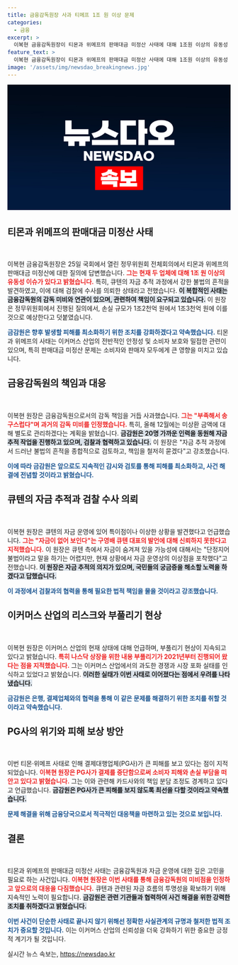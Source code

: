 ```yaml
---
title: 금융감독원장 사과 티메프 1조 원 이상 문제
categories:
  - 금융
excerpt: >
  이복현 금융감독원장이 티몬과 위메프의 판매대금 미정산 사태에 대해 1조원 이상의 유동성 문제가 있다고 밝혔습니다. 그는 강력한 불법의 흔적을 발견해 검찰 수사를 의뢰하며, 책임을 인정하고 개선 의지를 선언했습니다. 이커머스 업계의 위기, 과연 어떤 진실이 숨겨져 있을까요?
feature_text: >
  이복현 금융감독원장이 티몬과 위메프의 판매대금 미정산 사태에 대해 1조원 이상의 유동성 문제가 있다고 밝혔습니다. 그는 강력한 불법의 흔적을 발견해 검찰 수사를 의뢰하며, 책임을 인정하고 개선 의지를 선언했습니다. 이커머스 업계의 위기, 과연 어떤 진실이 숨겨져 있을까요?
image: '/assets/img/newsdao_breakingnews.jpg'
---
```


<p><img src="/assets/img/newsdao_breakingnews.jpg" alt="pcversion 속보" /></p>

<h2 data-ke-size="size26">티몬과 위메프의 판매대금 미정산 사태</h2>

<p data-ke-size="size16">&nbsp;</p>

<p>이복현 금융감독원장은 25일 국회에서 열린 정무위원회 전체회의에서 티몬과 위메프의 판매대금 미정산에 대한 질의에 답변했습니다. <b><span style="color: #ee2323;">그는 현재 두 업체에 대해 1조 원 이상의 유동성 이슈가 있다고 밝혔습니다.</span></b> 특히, 큐텐의 자금 추적 과정에서 강한 불법의 흔적을 발견하였고, 이에 대해 검찰에 수사를 의뢰한 상태라고 전했습니다. <b><span style="background-color: #21538527;">이 복합적인 사태는 금융감독원의 감독 미비와 연관이 있으며, 관련하여 책임이 요구되고 있습니다.</span></b> 이 원장은 정무위원회에서 진행된 질의에서, 손실 규모가 1조2천억 원에서 1조3천억 원에 이를 것으로 예상한다고 덧붙였습니다. </p>

<p><b><span style="color: #1a5490;">금감원은 향후 발생할 피해를 최소화하기 위한 조치를 강화하겠다고 약속했습니다.</span></b> 티몬과 위메프의 사태는 이커머스 산업의 전반적인 안정성 및 소비자 보호와 밀접한 관련이 있으며, 특히 판매대금 미정산 문제는 소비자와 판매자 모두에게 큰 영향을 미치고 있습니다.</p>

<h2 data-ke-size="size26">금융감독원의 책임과 대응</h2>

<p data-ke-size="size16">&nbsp;</p>

<p>이복현 원장은 금융감독원으로서의 감독 책임을 거듭 사과했습니다. <b><span style="color: #ee2323;">그는 "부족해서 송구스럽다"며 과거의 감독 미비를 인정했습니다.</span></b> 특히, 올해 12월에는 미상환 금액에 대해 별도로 관리하겠다는 계획을 밝혔습니다. <b><span style="background-color: #21538527;">금감원은 20명 가까운 인력을 동원해 자금 추적 작업을 진행하고 있으며, 검찰과 협력하고 있습니다.</span></b> 이 원장은 "자금 추적 과정에서 드러난 불법의 흔적을 종합적으로 검토하고, 책임을 철저히 묻겠다"고 강조했습니다. </p>

<p><b><span style="color: #1a5490;">이에 따라 금감원은 앞으로도 지속적인 감시와 검토를 통해 피해를 최소화하고, 사건 해결에 전념할 것이라고 밝혔습니다.</span></b></p>

<h2 data-ke-size="size26">큐텐의 자금 추적과 검찰 수사 의뢰</h2>

<p data-ke-size="size16">&nbsp;</p>

<p>이복현 원장은 큐텐의 자금 운영에 있어 특이점이나 이상한 상황을 발견했다고 언급했습니다. <b><span style="color: #ee2323;">그는 "자금이 없어 보인다"는 구영배 큐텐 대표의 발언에 대해 신뢰하지 못한다고 지적했습니다.</span></b> 이 원장은 큐텐 측에서 자금이 숨겨져 있을 가능성에 대해서는 "단정지어 불법이라고 말을 하기는 어렵지만, 현재 상황에서 자금 운영상의 이상점을 포착했다"고 전했습니다. <b><span style="background-color: #21538527;">이 원장은 자금 추적의 의지가 있으며, 국민들의 궁금증을 해소할 노력을 하겠다고 답했습니다.</span></b> </p>

<p><b><span style="color: #1a5490;">이 과정에서 검찰과의 협력을 통해 필요한 법적 책임을 물을 것이라고 강조했습니다.</span></b></p>

<h2 data-ke-size="size26">이커머스 산업의 리스크와 부풀리기 현상</h2>

<p data-ke-size="size16">&nbsp;</p>

<p>이복현 원장은 이커머스 산업의 현재 상태에 대해 언급하며, 부풀리기 현상이 지속되고 있다고 밝혔습니다. <b><span style="color: #ee2323;">특히 나스닥 상장을 위한 내용 부풀리기가 2021년부터 진행되어 왔다는 점을 지적했습니다.</span></b> 그는 이커머스 산업에서의 과도한 경쟁과 시장 포화 실태를 인식하고 있었다고 밝혔습니다. <b><span style="background-color: #21538527;">이러한 실태가 이번 사태로 이어졌다는 점에서 우려를 나타냈습니다.</span></b></p>

<p><b><span style="color: #1a5490;">금감원은 은행, 결제업체와의 협력을 통해 이 같은 문제를 해결하기 위한 조치를 취할 것이라고 약속했습니다.</span></b></p>

<h2 data-ke-size="size26">PG사의 위기와 피해 보상 방안</h2>

<p data-ke-size="size16">&nbsp;</p>

<p>이번 티몬·위메프 사태로 인해 결제대행업체(PG사)가 큰 피해를 보고 있다는 점이 지적되었습니다. <b><span style="color: #ee2323;">이복현 원장은 PG사가 결제를 중단함으로써 소비자 피해와 손실 부담을 떠안고 있다고 밝혔습니다.</span></b> 그는 이와 관련해 카드사와의 책임 분담 조정도 경계하고 있다고 언급했습니다. <b><span style="background-color: #21538527;">금감원은 PG사가 큰 피해를 보지 않도록 최선을 다할 것이라고 약속했습니다.</span></b></p>

<p><b><span style="color: #1a5490;">문제 해결을 위해 금융당국으로서 적극적인 대응책을 마련하고 있는 것으로 보입니다.</span></b></p>

<h2 data-ke-size="size26">결론</h2>

<p data-ke-size="size16">&nbsp;</p>

<p>티몬과 위메프의 판매대금 미정산 사태는 금융감독원과 자금 운영에 대한 깊은 고민을 필요로 하는 사건입니다. <b><span style="color: #ee2323;">이복현 원장은 이번 사태를 통해 금융감독원의 미비점을 인정하고 앞으로의 대응을 다짐했습니다.</span></b> 큐텐과 관련된 자금 흐름의 투명성을 확보하기 위해 지속적인 노력이 필요합니다. <b><span style="background-color: #21538527;">금감원은 관련 기관들과 협력하여 사건 해결을 위한 강력한 조치를 취하겠다고 밝혔습니다.</span></b></p>

<p><b><span style="color: #1a5490;">이번 사건이 단순한 사태로 끝나지 않기 위해선 정확한 사실관계의 규명과 철저한 법적 조치가 중요할 것입니다.</span></b> 이는 이커머스 산업의 신뢰성을 더욱 강화하기 위한 중요한 긍정적 계기가 될 것입니다. </p>
실시간 뉴스 속보는, <a href="https://newsdao.kr" rel="dofollow">https://newsdao.kr</a>


